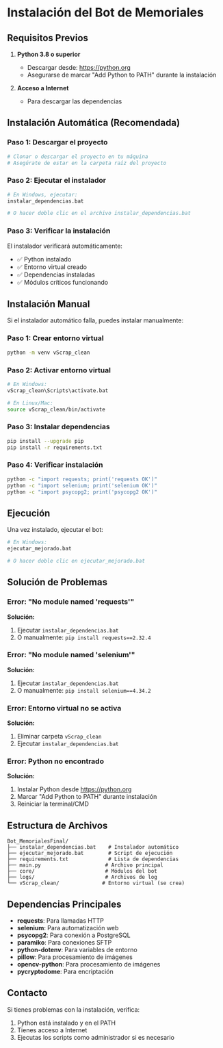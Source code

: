 # Instalación del Bot de Memoriales

## Requisitos Previos

1. **Python 3.8 o superior**
   - Descargar desde: https://python.org
   - Asegurarse de marcar "Add Python to PATH" durante la instalación

2. **Acceso a Internet**
   - Para descargar las dependencias

## Instalación Automática (Recomendada)

### Paso 1: Descargar el proyecto
```bash
# Clonar o descargar el proyecto en tu máquina
# Asegúrate de estar en la carpeta raíz del proyecto
```

### Paso 2: Ejecutar el instalador
```bash
# En Windows, ejecutar:
instalar_dependencias.bat

# O hacer doble clic en el archivo instalar_dependencias.bat
```

### Paso 3: Verificar la instalación
El instalador verificará automáticamente:
- ✅ Python instalado
- ✅ Entorno virtual creado
- ✅ Dependencias instaladas
- ✅ Módulos críticos funcionando

## Instalación Manual

Si el instalador automático falla, puedes instalar manualmente:

### Paso 1: Crear entorno virtual
```bash
python -m venv vScrap_clean
```

### Paso 2: Activar entorno virtual
```bash
# En Windows:
vScrap_clean\Scripts\activate.bat

# En Linux/Mac:
source vScrap_clean/bin/activate
```

### Paso 3: Instalar dependencias
```bash
pip install --upgrade pip
pip install -r requirements.txt
```

### Paso 4: Verificar instalación
```bash
python -c "import requests; print('requests OK')"
python -c "import selenium; print('selenium OK')"
python -c "import psycopg2; print('psycopg2 OK')"
```

## Ejecución

Una vez instalado, ejecutar el bot:

```bash
# En Windows:
ejecutar_mejorado.bat

# O hacer doble clic en ejecutar_mejorado.bat
```

## Solución de Problemas

### Error: "No module named 'requests'"
**Solución:**
1. Ejecutar `instalar_dependencias.bat`
2. O manualmente: `pip install requests==2.32.4`

### Error: "No module named 'selenium'"
**Solución:**
1. Ejecutar `instalar_dependencias.bat`
2. O manualmente: `pip install selenium==4.34.2`

### Error: Entorno virtual no se activa
**Solución:**
1. Eliminar carpeta `vScrap_clean`
2. Ejecutar `instalar_dependencias.bat`

### Error: Python no encontrado
**Solución:**
1. Instalar Python desde https://python.org
2. Marcar "Add Python to PATH" durante instalación
3. Reiniciar la terminal/CMD

## Estructura de Archivos

```
Bot_MemorialesFinal/
├── instalar_dependencias.bat    # Instalador automático
├── ejecutar_mejorado.bat        # Script de ejecución
├── requirements.txt             # Lista de dependencias
├── main.py                     # Archivo principal
├── core/                       # Módulos del bot
├── logs/                       # Archivos de log
└── vScrap_clean/              # Entorno virtual (se crea)
```

## Dependencias Principales

- **requests**: Para llamadas HTTP
- **selenium**: Para automatización web
- **psycopg2**: Para conexión a PostgreSQL
- **paramiko**: Para conexiones SFTP
- **python-dotenv**: Para variables de entorno
- **pillow**: Para procesamiento de imágenes
- **opencv-python**: Para procesamiento de imágenes
- **pycryptodome**: Para encriptación

## Contacto

Si tienes problemas con la instalación, verifica:
1. Python está instalado y en el PATH
2. Tienes acceso a Internet
3. Ejecutas los scripts como administrador si es necesario 